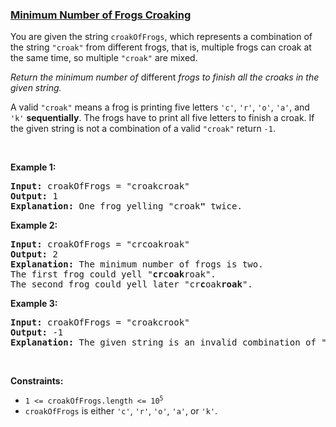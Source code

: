 ### [Minimum Number of Frogs Croaking](https://leetcode.com/problems/minimum-number-of-frogs-croaking)

<p>You are given the string <code>croakOfFrogs</code>, which represents a combination of the string <code>&quot;croak&quot;</code> from different frogs, that is, multiple frogs can croak at the same time, so multiple <code>&quot;croak&quot;</code> are mixed.</p>

<p><em>Return the minimum number of </em>different<em> frogs to finish all the croaks in the given string.</em></p>

<p>A valid <code>&quot;croak&quot;</code> means a frog is printing five letters <code>&#39;c&#39;</code>, <code>&#39;r&#39;</code>, <code>&#39;o&#39;</code>, <code>&#39;a&#39;</code>, and <code>&#39;k&#39;</code> <strong>sequentially</strong>. The frogs have to print all five letters to finish a croak. If the given string is not a combination of a valid <code>&quot;croak&quot;</code> return <code>-1</code>.</p>

<p>&nbsp;</p>
<p><strong class="example">Example 1:</strong></p>

<pre>
<strong>Input:</strong> croakOfFrogs = &quot;croakcroak&quot;
<strong>Output:</strong> 1 
<strong>Explanation:</strong> One frog yelling &quot;croak<strong>&quot;</strong> twice.
</pre>

<p><strong class="example">Example 2:</strong></p>

<pre>
<strong>Input:</strong> croakOfFrogs = &quot;crcoakroak&quot;
<strong>Output:</strong> 2 
<strong>Explanation:</strong> The minimum number of frogs is two. 
The first frog could yell &quot;<strong>cr</strong>c<strong>oak</strong>roak&quot;.
The second frog could yell later &quot;cr<strong>c</strong>oak<strong>roak</strong>&quot;.
</pre>

<p><strong class="example">Example 3:</strong></p>

<pre>
<strong>Input:</strong> croakOfFrogs = &quot;croakcrook&quot;
<strong>Output:</strong> -1
<strong>Explanation:</strong> The given string is an invalid combination of &quot;croak<strong>&quot;</strong> from different frogs.
</pre>

<p>&nbsp;</p>
<p><strong>Constraints:</strong></p>

<ul>
	<li><code>1 &lt;= croakOfFrogs.length &lt;= 10<sup>5</sup></code></li>
	<li><code>croakOfFrogs</code> is either <code>&#39;c&#39;</code>, <code>&#39;r&#39;</code>, <code>&#39;o&#39;</code>, <code>&#39;a&#39;</code>, or <code>&#39;k&#39;</code>.</li>
</ul>
